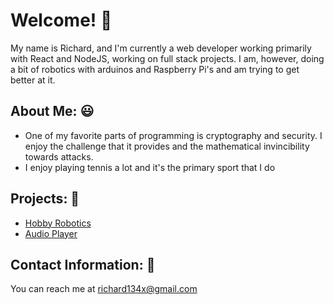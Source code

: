 # Welcome! 👋 

My name is Richard, and I'm currently a web developer working primarily with React and NodeJS, working on full stack projects. I am, however, doing a bit of robotics with arduinos and Raspberry Pi's and am trying to get better at it.

## About Me: 😃 

- One of my favorite parts of programming is cryptography and security. I enjoy the challenge that it provides and the mathematical invincibility towards attacks.
- I enjoy playing tennis a lot and it's the primary sport that I do

## Projects: 🚧 

- [Hobby Robotics](https://rx-robotics.herokuapp.com)
- [Audio Player](https://rx-audio-player.netlify.app)

## Contact Information: 📧

You can reach me at [richard134x@gmail.com](mailto:richard134x@gmail.com)
